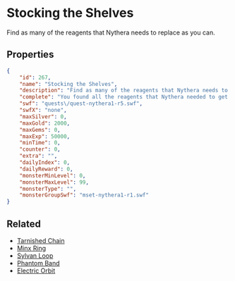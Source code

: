 # Stocking the Shelves

Find as many of the reagents that Nythera needs to replace as you can.

## Properties

```json
{
    "id": 267,
    "name": "Stocking the Shelves",
    "description": "Find as many of the reagents that Nythera needs to replace as you can.",
    "complete": "You found all the reagents that Nythera needed to get for Warlic.",
    "swf": "quests\/quest-nythera1-r5.swf",
    "swfX": "none",
    "maxSilver": 0,
    "maxGold": 2000,
    "maxGems": 0,
    "maxExp": 50000,
    "minTime": 0,
    "counter": 0,
    "extra": "",
    "dailyIndex": 0,
    "dailyReward": 0,
    "monsterMinLevel": 0,
    "monsterMaxLevel": 99,
    "monsterType": "",
    "monsterGroupSwf": "mset-nythera1-r1.swf"
}
```

## Related

- [Tarnished Chain](../items/1847-tarnished-chain.md)
- [Minx Ring](../items/1848-minx-ring.md)
- [Sylvan Loop](../items/1849-sylvan-loop.md)
- [Phantom Band](../items/1850-phantom-band.md)
- [Electric Orbit](../items/1851-electric-orbit.md)

